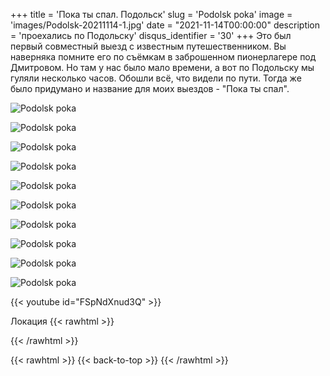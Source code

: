+++
title = 'Пока ты спал. Подольск'
slug = 'Podolsk poka'
image = 'images/Podolsk-20211114-1.jpg'
date = "2021-11-14T00:00:00"
description = 'проехались по Подольску'
disqus_identifier = '30'
+++
Это был первый совместный выезд с известным путешественником.
Вы наверняка помните его по съёмкам в заброшенном пионерлагере под Дмитровом. Но там у нас было мало времени, а вот по Подольску мы гуляли несколько часов. Обошли всё, что видели по пути.
Тогда же было придумано и название для моих выездов - "Пока ты спал".

![Podolsk poka](/images/Podolsk-20211114-2.jpg)

![Podolsk poka](/images/Podolsk-20211114-3.jpg)

![Podolsk poka](/images/Podolsk-20211114-4.jpg)

![Podolsk poka](/images/Podolsk-20211114-5.jpg)

![Podolsk poka](/images/Podolsk-20211114-6.jpg)

![Podolsk poka](/images/Podolsk-20211114-7.jpg)

![Podolsk poka](/images/Podolsk-20211114-8.jpg)

![Podolsk poka](/images/Podolsk-20211114-9.jpg)

![Podolsk poka](/images/Podolsk-20211114-10.jpg)

![Podolsk poka](/images/Podolsk-20211114-11.jpg)

{{< youtube id="FSpNdXnud3Q" >}}

Локация
{{< rawhtml >}}
<div class="yandex-map-container">
<script type="text/javascript" charset="utf-8" async src="https://api-maps.yandex.ru/services/constructor/1.0/js/?um=constructor%3A942d20e8fc34642dd7465d3424e59f8cc7144c96776f5e09101f5ef770d7424d&amp;width=800&amp;height=400&amp;lang=ru_RU&amp;scroll=true"></script>
</div>
{{< /rawhtml >}}

{{< rawhtml >}}
{{< back-to-top >}}
{{< /rawhtml >}}
